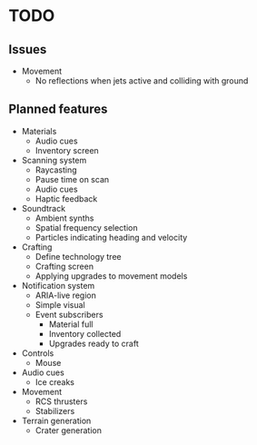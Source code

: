 # TODO
## Issues
- Movement
  - No reflections when jets active and colliding with ground

## Planned features
- Materials
  - Audio cues
  - Inventory screen
- Scanning system
  - Raycasting
  - Pause time on scan
  - Audio cues
  - Haptic feedback
- Soundtrack
  - Ambient synths
  - Spatial frequency selection
  - Particles indicating heading and velocity
- Crafting
  - Define technology tree
  - Crafting screen
  - Applying upgrades to movement models
- Notification system
  - ARIA-live region
  - Simple visual
  - Event subscribers
    - Material full
    - Inventory collected
    - Upgrades ready to craft
- Controls
  - Mouse
- Audio cues
  - Ice creaks
- Movement
  - RCS thrusters
  - Stabilizers
- Terrain generation
  - Crater generation
